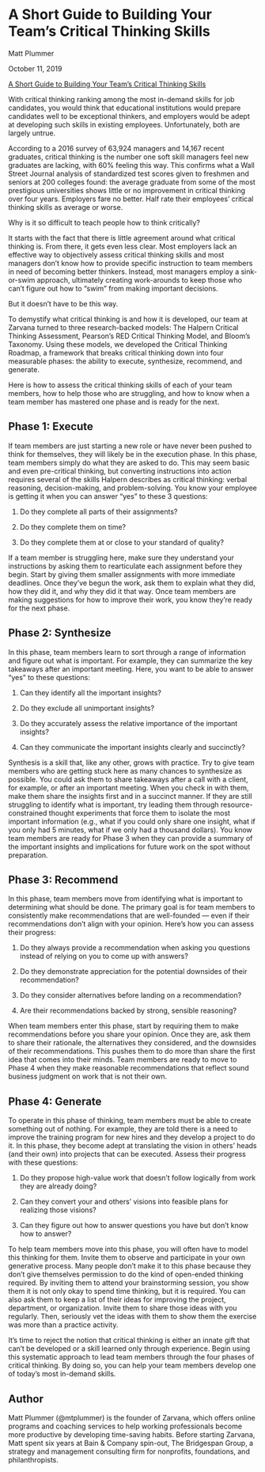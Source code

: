 # A Short Guide to Building Your Team’s Critical Thinking Skills
Matt Plummer

October 11, 2019

[A Short Guide to Building Your Team’s Critical Thinking Skills](https://hbr.org/2019/10/a-short-guide-to-building-your-teams-critical-thinking-skills)

With critical thinking ranking among the most in-demand skills for job candidates, you would think that educational institutions would prepare candidates well to be exceptional thinkers, and employers would be adept at developing such skills in existing employees. Unfortunately, both are largely untrue.

According to a 2016 survey of 63,924 managers and 14,167 recent graduates, critical thinking is the number one soft skill managers feel new graduates are lacking, with 60% feeling this way. This confirms what a Wall Street Journal analysis of standardized test scores given to freshmen and seniors at 200 colleges found: the average graduate from some of the most prestigious universities shows little or no improvement in critical thinking over four years. Employers fare no better. Half rate their employees’ critical thinking skills as average or worse.

Why is it so difficult to teach people how to think critically?

It starts with the fact that there is little agreement around what critical thinking is. From there, it gets even less clear. Most employers lack an effective way to objectively assess critical thinking skills and most managers don’t know how to provide specific instruction to team members in need of becoming better thinkers. Instead, most managers employ a sink-or-swim approach, ultimately creating work-arounds to keep those who can’t figure out how to “swim” from making important decisions.

But it doesn’t have to be this way.

To demystify what critical thinking is and how it is developed, our team at Zarvana turned to three research-backed models: The Halpern Critical Thinking Assessment, Pearson’s RED Critical Thinking Model, and Bloom’s Taxonomy. Using these models, we developed the Critical Thinking Roadmap, a framework that breaks critical thinking down into four measurable phases: the ability to execute, synthesize, recommend, and generate.

Here is how to assess the critical thinking skills of each of your team members, how to help those who are struggling, and how to know when a team member has mastered one phase and is ready for the next.

## Phase 1: Execute

If team members are just starting a new role or have never been pushed to think for themselves, they will likely be in the execution phase. In this phase, team members simply do what they are asked to do. This may seem basic and even pre-critical thinking, but converting instructions into action requires several of the skills Halpern describes as critical thinking: verbal reasoning, decision-making, and problem-solving. You know your employee is getting it when you can answer “yes” to these 3 questions:

1. Do they complete all parts of their assignments?

2. Do they complete them on time?

3. Do they complete them at or close to your standard of quality?

If a team member is struggling here, make sure they understand your instructions by asking them to rearticulate each assignment before they begin. Start by giving them smaller assignments with more immediate deadlines. Once they’ve begun the work, ask them to explain what they did, how they did it, and why they did it that way. Once team members are making suggestions for how to improve their work, you know they’re ready for the next phase.

## Phase 2: Synthesize

In this phase, team members learn to sort through a range of information and figure out what is important. For example, they can summarize the key takeaways after an important meeting. Here, you want to be able to answer “yes” to these questions:

1. Can they identify all the important insights?

2. Do they exclude all unimportant insights?

3. Do they accurately assess the relative importance of the important insights?

4. Can they communicate the important insights clearly and succinctly?

Synthesis is a skill that, like any other, grows with practice. Try to give team members who are getting stuck here as many chances to synthesize as possible. You could ask them to share takeaways after a call with a client, for example, or after an important meeting. When you check in with them, make them share the insights first and in a succinct manner. If they are still struggling to identify what is important, try leading them through resource-constrained thought experiments that force them to isolate the most important information (e.g., what if you could only share one insight, what if you only had 5 minutes, what if we only had a thousand dollars). You know team members are ready for Phase 3 when they can provide a summary of the important insights and implications for future work on the spot without preparation.

## Phase 3: Recommend

In this phase, team members move from identifying what is important to determining what should be done. The primary goal is for team members to consistently make recommendations that are well-founded — even if their recommendations don’t align with your opinion. Here’s how you can assess their progress:

1. Do they always provide a recommendation when asking you questions instead of relying on you to come up with answers?

2. Do they demonstrate appreciation for the potential downsides of their recommendation?

3. Do they consider alternatives before landing on a recommendation?

4. Are their recommendations backed by strong, sensible reasoning?

When team members enter this phase, start by requiring them to make recommendations before you share your opinion. Once they are, ask them to share their rationale, the alternatives they considered, and the downsides of their recommendations. This pushes them to do more than share the first idea that comes into their minds. Team members are ready to move to Phase 4 when they make reasonable recommendations that reflect sound business judgment on work that is not their own.

## Phase 4: Generate

To operate in this phase of thinking, team members must be able to create something out of nothing. For example, they are told there is a need to improve the training program for new hires and they develop a project to do it. In this phase, they become adept at translating the vision in others’ heads (and their own) into projects that can be executed. Assess their progress with these questions:

1. Do they propose high-value work that doesn’t follow logically from work they are already doing?

2. Can they convert your and others’ visions into feasible plans for realizing those visions?

3. Can they figure out how to answer questions you have but don’t know how to answer?

To help team members move into this phase, you will often have to model this thinking for them. Invite them to observe and participate in your own generative process. Many people don’t make it to this phase because they don’t give themselves permission to do the kind of open-ended thinking required. By inviting them to attend your brainstorming session, you show them it is not only okay to spend time thinking, but it is required. You can also ask them to keep a list of their ideas for improving the project, department, or organization. Invite them to share those ideas with you regularly. Then, seriously vet the ideas with them to show them the exercise was more than a practice activity.

It’s time to reject the notion that critical thinking is either an innate gift that can’t be developed or a skill learned only through experience. Begin using this systematic approach to lead team members through the four phases of critical thinking. By doing so, you can help your team members develop one of today’s most in-demand skills.

## Author

Matt Plummer (@mtplummer) is the founder of Zarvana, which offers online programs and coaching services to help working professionals become more productive by developing time-saving habits. Before starting Zarvana, Matt spent six years at Bain & Company spin-out, The Bridgespan Group, a strategy and management consulting firm for nonprofits, foundations, and philanthropists.  